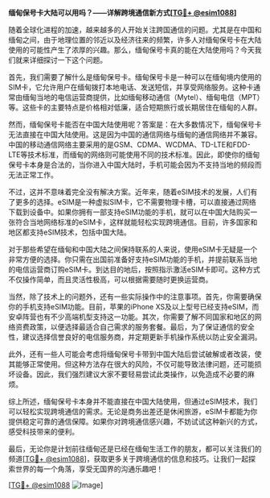 **缅甸保号卡大陆可以用吗？——详解跨境通信新方式[[TG💪+ @esim1088](https://t.me/s/esim1088)]**

随着全球化进程的加速，越来越多的人开始关注跨国通信的问题。尤其是在中国和缅甸之间，由于地理位置的邻近以及经济往来的频繁，许多人对缅甸保号卡在大陆使用的可能性产生了浓厚的兴趣。那么，缅甸保号卡真的能在大陆使用吗？今天我们就来详细探讨一下这个问题。

首先，我们需要了解什么是缅甸保号卡。缅甸保号卡是一种可以在缅甸境内使用的SIM卡，它允许用户在缅甸拨打本地电话、发送短信，并享受网络服务。这种卡通常由缅甸当地的电信运营商提供，比如缅甸移动通信（Mytel）、缅甸电信（MPT）等。这些卡的主要特点是价格相对低廉，适合短期旅行或长期居住在缅甸的人群。

然而，缅甸保号卡能否在中国大陆使用呢？答案是：在大多数情况下，缅甸保号卡无法直接在中国大陆使用。这是因为中国的通信网络与缅甸的通信网络并不兼容。中国的移动通信网络主要采用的是GSM、CDMA、WCDMA、TD-LTE和FDD-LTE等技术标准，而缅甸的网络则可能使用不同的技术标准。因此，即使你的缅甸保号卡本身是合法的，当你进入中国大陆时，手机可能会因为不支持当地的频段而无法正常工作。

不过，这并不意味着完全没有解决方案。近年来，随着eSIM技术的发展，人们有了更多的选择。eSIM是一种虚拟SIM卡，它不需要物理卡槽，可以直接通过网络下载到设备中。如果你拥有一部支持eSIM功能的手机，就可以在中国大陆购买一张符合当地网络标准的eSIM卡，这样就能轻松实现跨境通信。目前，许多国家和地区都支持eSIM技术，包括中国大陆。

对于那些希望在缅甸和中国大陆之间保持联系的人来说，使用eSIM卡无疑是一个非常方便的选择。你只需在出国前准备好支持eSIM功能的手机，并提前联系当地的电信运营商订购eSIM卡。到达目的地后，按照指示激活eSIM卡即可。这种方式不仅操作简单，而且灵活性极高，可以根据需要随时更换运营商。

当然，除了技术上的问题外，还有一些实际操作中的注意事项。首先，你需要确保你的手机支持eSIM功能。目前，苹果的iPhone XS及以上型号已经支持eSIM，而安卓阵营也有不少高端机型支持这一功能。其次，你需要了解不同国家和地区的网络资费政策，以便选择最适合自己需求的服务套餐。最后，为了保证通信的安全性，建议选择信誉良好的电信服务商，并定期更新手机操作系统以防止安全漏洞。

此外，还有一些人可能会考虑将缅甸保号卡带到中国大陆后尝试破解或者改装，使其能够正常使用。但这种方法存在很大的风险，不仅可能导致法律问题，还可能损坏设备。因此，我们强烈建议大家不要轻易尝试此类操作，以免造成不必要的麻烦。

综上所述，缅甸保号卡本身并不能直接在中国大陆使用，但通过eSIM技术，我们可以轻松实现跨境通信的需求。无论是商务出差还是休闲旅游，eSIM卡都能为你提供稳定可靠的通信保障。如果你对跨境通信感兴趣，不妨试试这种新兴的方式，感受科技带来的便利。

最后，无论你是计划前往缅甸还是已经在缅甸生活工作的朋友，都可以关注我们的频道[[TG💪+ @esim1088](https://t.me/s/esim1088)]，获取更多关于跨境通信的信息和技巧。让我们一起探索世界的每一个角落，享受无国界的沟通乐趣吧！

[[TG💪+ @esim1088](https://t.me/s/esim1088) ![Image](https://i.postimg.cc/4NQfJmqS/Snipaste-2025-05-13-00-14-12.png)]